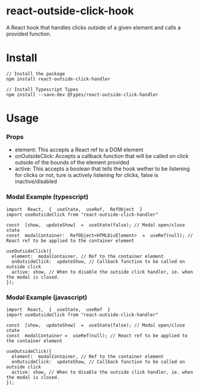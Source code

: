 # react-outside-click-hook
A React hook that handles clicks outside of a given element and calls a provided function.

# Install

    // Install the package
    npm install react-outside-click-handler
	
	// Install Typescript Types
    npm install --save-dev @types/react-outside-click-handler

# Usage

### Props
- element: This accepts a React ref to a DOM element
- onOutsideClick: Accepts a callback function that will be called on click outside of the bounds of the element provided
- active: This accepts a boolean that tells the hook wether to be listening for clicks or not, ture is actively listening for clicks, false is inactive/disabled

### Modal Example (typescript)
    import  React,  {  useState,  useRef,  RefObject  }
    import useOutsideClick from "react-outside-click-handler"
    
    const  [show,  updateShow]  =  useState(false); // Modal open/close state
    const  modalContainer:  RefObject<HTMLDivElement>  =  useRef(null); // React ref to be applied to the container element
    
    useOutsideClick({
      element:  modalContainer, // Ref to the container element
      onOutsideClick:  updateShow, // Callback function to be called on outside click
      active: show, // When to disable the outside click handler, ie. when the modal is closed.
    });

### Modal Example (javascript)
    import  React,  {  useState,  useRef  }
    import useOutsideClick from "react-outside-click-handler"
    
    const  [show,  updateShow]  =  useState(false); // Modal open/close state
    const  modalContainer =  useRef(null); // React ref to be applied to the container element
    
    useOutsideClick({
      element:  modalContainer, // Ref to the container element
      onOutsideClick:  updateShow, // Callback function to be called on outside click
      active: show, // When to disable the outside click handler, ie. when the modal is closed.
    });

